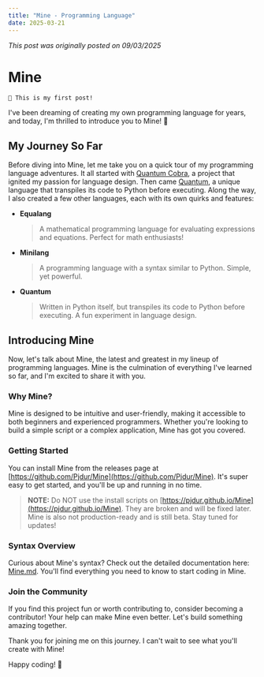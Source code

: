```yaml
---
title: "Mine - Programming Language"
date: 2025-03-21
---
```


_This post was originally posted on 09/03/2025_

# Mine 
`🎉 This is my first post!`

I've been dreaming of creating my own programming language for years, and today, I'm thrilled to introduce you to Mine! 🚀

## My Journey So Far

Before diving into Mine, let me take you on a quick tour of my programming language adventures. It all started with [Quantum Cobra](https://replit.com/@pjdurable/Cobra-Interpreter-Advanced-4v=1#main.py), a project that ignited my passion for language design. Then came [Quantum](_posts/assets/quantum.py.md), a unique language that transpiles its code to Python before executing. Along the way, I also created a few other languages, each with its own quirks and features:

- **Equalang**
    > A mathematical programming language for evaluating expressions and equations. Perfect for math enthusiasts!

- **Minilang**
    > A programming language with a syntax similar to Python. Simple, yet powerful.

- **Quantum**
    > Written in Python itself, but transpiles its code to Python before executing. A fun experiment in language design.

## Introducing Mine

Now, let's talk about Mine, the latest and greatest in my lineup of programming languages. Mine is the culmination of everything I've learned so far, and I'm excited to share it with you.

### Why Mine?

Mine is designed to be intuitive and user-friendly, making it accessible to both beginners and experienced programmers. Whether you're looking to build a simple script or a complex application, Mine has got you covered.

### Getting Started

You can install Mine from the releases page at [https://github.com/Pjdur/Mine](https://github.com/Pjdur/Mine). It's super easy to get started, and you'll be up and running in no time.

> **NOTE:** Do NOT use the install scripts on [https://pjdur.github.io/Mine](https://pjdur.github.io/Mine). They are broken and will be fixed later. Mine is also not production-ready and is still beta. Stay tuned for updates!

### Syntax Overview

Curious about Mine's syntax? Check out the detailed documentation here: [Mine.md](./assets/Mine.md). You'll find everything you need to know to start coding in Mine.

### Join the Community

If you find this project fun or worth contributing to, consider becoming a contributor! Your help can make Mine even better. Let's build something amazing together.

Thank you for joining me on this journey. I can't wait to see what you'll create with Mine!

Happy coding! 🎉